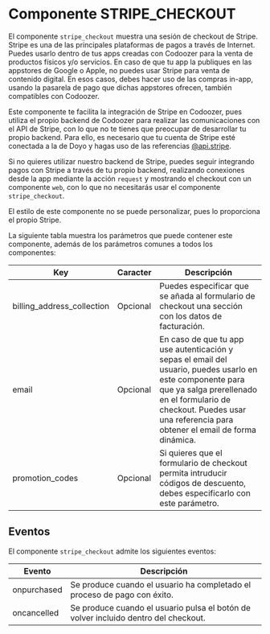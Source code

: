 # Componente STRIPE_CHECKOUT

El componente `stripe_checkout` muestra una sesión de checkout de Stripe. Stripe es una de las principales plataformas de pagos a través de Internet. Puedes usarlo dentro de tus apps creadas con Codoozer para la venta de productos físicos y/o servicios. En caso de que tu app la publiques en las appstores de Google o Apple, no puedes usar Stripe para venta de contenido digital. En esos casos, debes hacer uso de las compras in-app, usando la pasarela de pago que dichas appstores ofrecen, también compatibles con Codoozer.

Este componente te facilita la integración de Stripe en Codoozer, pues utiliza el propio backend de Codoozer para realizar las comunicaciones con el API de Stripe, con lo que no te tienes que preocupar de desarrollar tu propio backend. Para ello, es necesario que tu cuenta de Stripe esté conectada a la de Doyo y hagas uso de las referencias [@api.stripe](../../../app.json/api/stripe).

Si no quieres utilizar nuestro backend de Stripe, puedes seguir integrando pagos con Stripe a través de tu propio backend, realizando conexiones desde la app mediante la acción `request` y mostrando el checkout con un componente `web`, con lo que no necesitarás usar el componente `stripe_checkout`.

El estilo de este componente no se puede personalizar, pues lo proporciona el propio Stripe.


La siguiente tabla muestra los parámetros que puede contener este componente, además de los parámetros comunes a todos los componentes:

  | Key  | Caracter | Descripción |
  | ------------- | ------------- | ------------- |
  | billing_address_collection | Opcional | Puedes especificar que se añada al formulario de checkout una sección con los datos de facturación.|
  | email | Opcional | En caso de que tu app use autenticación y sepas el email del usuario, puedes usarlo en este componente para que ya salga prerellenado en el formulario de checkout. Puedes usar una referencia para obtener el email de forma dinámica.|
  | promotion_codes | Opcional | Si quieres que el formulario de checkout permita intruducir códigos de descuento, debes especificarlo con este parámetro.|

  
 

## Eventos

El componente `stripe_checkout` admite los siguientes eventos:

 | Evento  | Descripción |
  | ------------- | ------------- |
  | onpurchased | Se produce cuando el usuario ha completado el proceso de pago con éxito. |
  | oncancelled | Se produce cuando el usuario pulsa el botón de volver incluido dentro del checkout. |